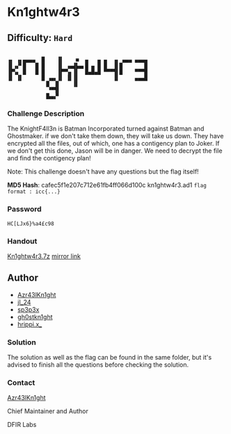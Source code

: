 # Kn1ghtw4r3
## Difficulty: `Hard`

```

▗▖ ▗▖▄▄▄▄  █    ▐▌    ■  ▄   ▄ ▄  ▗▖ ▄▄▄ ▄▄▄▄ 
▐▌▗▞▘█   █ █    ▐▌ ▗▄▟▙▄▖█ ▄ █ █  ▐▌█       █ 
▐▛▚▖ █   █ █    ▐▛▀▚▖▐▌  █▄█▄█ ▀▀▀▜▌█    ▀▀▀█ 
▐▌ ▐▌      █ ▗▄▖▐▌ ▐▌▐▌           ▐▌     ▄▄▄█ 
            ▐▌ ▐▌    ▐▌                       
             ▝▀▜▌                             
            ▐▙▄▞▘                             

```

### Challenge Description

The KnightF4ll3n is Batman Incorporated turned against Batman and Ghostmaker. if we don't take them down, they will take us down. They have encrypted all the files, out of which, one has a contigency plan to Joker. If we don't get this done, Jason will be in danger. We need to decrypt the file and find the contigency plan!

Note: This challenge doesn't have any questions but the flag itself!

**MD5 Hash**: cafec5f1e207c712e61fb4ff066d100c  kn1ghtw4r3.ad1
`flag format : icc{...}`

### Password
`HC[LJx6}%a4£c98`

### Handout
[Kn1ghtw4r3.7z](https://drive.google.com/file/d/12ZK0ND2hnlysCxqmLr9gfJQOTDMpVEFi/view?usp=sharing)
[mirror link](https://mega.nz/file/7YUBSLBJ#Zgs595hz5Mszkd_7b2yubRH9JLA2kSxKb13wJkkU9KU)

## Author
- [Azr43lKn1ght](https://twitter.com/Azr43lKn1ght)
- [jl_24](https://twitter.com/j0hith)
- [sp3p3x](https://twitter.com/sp3p3x)
- [gh0stkn1ght](https://twitter.com/mspr75)
- [hrippi.x_](https://twitter.com/hrippix_)

### Solution

The solution as well as the flag can be found in the same folder, but it's advised to finish all the questions before checking the solution.

### Contact

[Azr43lKn1ght](https://twitter.com/Azr43lKn1ght)

Chief Maintainer and Author

DFIR Labs